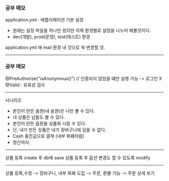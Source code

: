 ### 공부 메모

application.yml : 애플리케이션 기본 설정
- 원래는 설정 파일을 하나만 썼지만 이제 환경별로 설정을 나누어 해볼것이다.
- dev(개발), prod(운영), test(테스트) 환경

application.yml 에 mail 환경 내 것으로 꼭 변경할 것.

---

### 공부 메모

@PreAuthorize("isAnonymous()") // 인증되지 않았을 떄만 실행 가능 -> 로그인 X
@Valid : 유효성 검사

---

시나리오
- 본인이 만든 음원(내 음원)은 나만 볼 수 있다.
- 내 상품은 남들도 볼 수 있다.
- 본인이 만든 음원을 상품화 시킬 수 있다.
- 단, 내가 만든 상품은 내가 장바구니에 담을 수 없다.
- Cash 충전금으로 결제 (내부 화폐처럼)
- 정산까지.

---

상품 등록 create 후 db에 save
상품 등록 후 옵션 변경도 할 수 있도록 modify

---

상품 등록,수정 -> 장바구니, 내부 화폐 도입 -> 주문, 환불 기능 -> 주문 상세 보기

